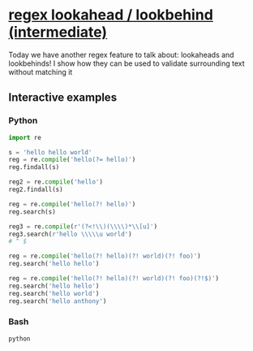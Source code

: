 # [regex lookahead / lookbehind (intermediate)](https://youtu.be/AjTy0DBK-18)

Today we have another regex feature to talk about: lookaheads and lookbehinds!  I show how they can be used to validate surrounding text without matching it

## Interactive examples

### Python

```python
import re

s = 'hello hello world'
reg = re.compile('hello(?= hello)')
reg.findall(s)

reg2 = re.compile('hello')
reg2.findall(s)

reg = re.compile('hello(?! hello)')
reg.search(s)

reg3 = re.compile(r'(?<!\\)(\\\\)*\\[u]')
reg3.search(r'hello \\\\\u world')
# ^ $

reg = re.compile('hello(?! hello)(?! world)(?! foo)')
reg.search('hello hello')

reg = re.compile('hello(?! hello)(?! world)(?! foo)(?!$)')
reg.search('hello hello')
reg.search('hello world')
reg.search('hello anthony')
```

### Bash

```bash
python
```
